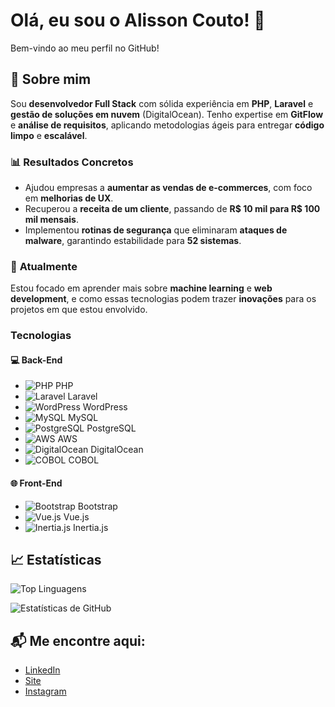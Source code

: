 # Olá, eu sou o Alisson Couto! 👋

Bem-vindo ao meu perfil no GitHub!

## 🚀 Sobre mim

Sou **desenvolvedor Full Stack** com sólida experiência em **PHP**, **Laravel** e **gestão de soluções em nuvem** (DigitalOcean). Tenho expertise em **GitFlow** e **análise de requisitos**, aplicando metodologias ágeis para entregar **código limpo** e **escalável**.

### 📊 **Resultados Concretos**
- Ajudou empresas a **aumentar as vendas de e-commerces**, com foco em **melhorias de UX**.
- Recuperou a **receita de um cliente**, passando de **R$ 10 mil para R$ 100 mil mensais**.
- Implementou **rotinas de segurança** que eliminaram **ataques de malware**, garantindo estabilidade para **52 sistemas**.

### 🧠 **Atualmente**
Estou focado em aprender mais sobre **machine learning** e **web development**, e como essas tecnologias podem trazer **inovações** para os projetos em que estou envolvido.


### Tecnologias

#### 💻 **Back-End**

- ![PHP](https://img.shields.io/badge/PHP-777BB4?style=flat&logo=php&logoColor=white) PHP
- ![Laravel](https://img.shields.io/badge/Laravel-EF4135?style=flat&logo=laravel&logoColor=white) Laravel
- ![WordPress](https://img.shields.io/badge/WordPress-21759B?style=flat&logo=wordpress&logoColor=white) WordPress
- ![MySQL](https://img.shields.io/badge/MySQL-4479A1?style=flat&logo=mysql&logoColor=white) MySQL
- ![PostgreSQL](https://img.shields.io/badge/PostgreSQL-4169E1?style=flat&logo=postgresql&logoColor=white) PostgreSQL
- ![AWS](https://img.shields.io/badge/AWS-232F3E?style=flat&logo=amazonaws&logoColor=white) AWS
- ![DigitalOcean](https://img.shields.io/badge/DigitalOcean-0080FF?style=flat&logo=digitalocean&logoColor=white) DigitalOcean
- ![COBOL](https://img.shields.io/badge/COBOL-005A8D?style=flat&logo=cobol&logoColor=white) COBOL

#### 🌐 **Front-End**

- ![Bootstrap](https://img.shields.io/badge/Bootstrap-7952B3?style=flat&logo=bootstrap&logoColor=white) Bootstrap
- ![Vue.js](https://img.shields.io/badge/Vue.js-4FC08D?style=flat&logo=vue.js&logoColor=white) Vue.js
- ![Inertia.js](https://img.shields.io/badge/Inertia.js-4FC08D?style=flat&logo=vue.js&logoColor=white) Inertia.js

## 📈 Estatísticas
![Top Linguagens](https://github-readme-stats.vercel.app/api/top-langs/?username=AlissonCouto&layout=compact)

![Estatísticas de GitHub](https://github-readme-stats.vercel.app/api?username=AlissonCouto&show_icons=true&count_private=true&hide=prs&hide_title=true&theme=radical)

## 📬 Me encontre aqui:
- [LinkedIn](https://www.linkedin.com/in/alissoncouto)
- [Site](https://alissoncouto.com.br)
- [Instagram](https://instagram.com/_alissoncaires)

<!--
**AlissonCouto/AlissonCouto** is a ✨ _special_ ✨ repository because its `README.md` (this file) appears on your GitHub profile.

Here are some ideas to get you started:

- 🔭 I’m currently working on ...
- 🌱 I’m currently learning ...
- 👯 I’m looking to collaborate on ...
- 🤔 I’m looking for help with ...
- 💬 Ask me about ...
- 📫 How to reach me: ...
- 😄 Pronouns: ...
- ⚡ Fun fact: ...
-->
